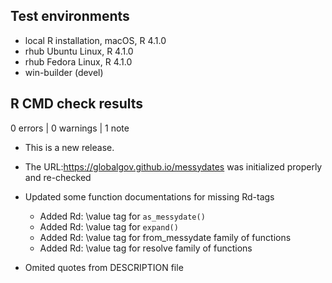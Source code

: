 ## Test environments
* local R installation, macOS, R 4.1.0
* rhub Ubuntu Linux, R 4.1.0
* rhub Fedora Linux, R 4.1.0
* win-builder (devel)

## R CMD check results

0 errors | 0 warnings | 1 note

* This is a new release.

* The URL:https://globalgov.github.io/messydates was initialized properly and re-checked
* Updated some function documentations for missing Rd-tags
  * Added Rd: \value tag for `as_messydate()`
  * Added Rd: \value tag for `expand()`
  * Added Rd: \value tag for from_messydate family of functions
  * Added Rd: \value tag for resolve family of functions
* Omited quotes from DESCRIPTION file 
